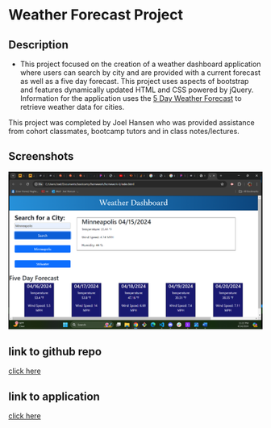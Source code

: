 # Weather Forecast Project

## Description
- This project focused on the creation of a weather dashboard application where users can search by city and are provided with a current forecast as well as a five day forecast.  This project uses aspects of bootstrap and features dynamically updated HTML and CSS powered by jQuery. Information for the application uses the [5 Day Weather Forecast](https://openweathermap.org/forecast5) to retrieve weather data for cities.  

This project was completed by Joel Hansen who was provided assistance from cohort classmates, bootcamp tutors and in class notes/lectures.  

## Screenshots
![Screenshot of the blog page with local storage showing](./assets/weather.png)


## link to github repo 
[click here](https://github.com/JoelhansenMN/weather-application)

## link to application
[click here](https://joelhansenmn.github.io/weather-application)